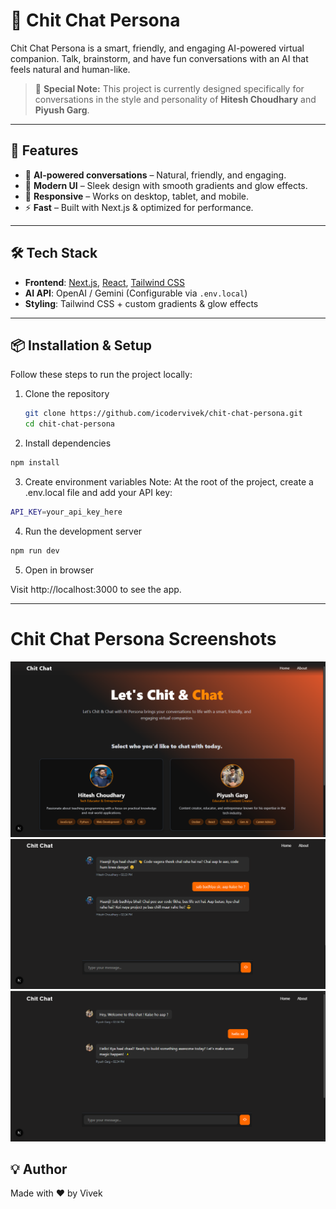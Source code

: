 # 💬 Chit Chat Persona

Chit Chat Persona is a smart, friendly, and engaging AI-powered virtual companion. Talk, brainstorm, and have fun conversations with an AI that feels natural and human-like.

> 🎯 **Special Note:** This project is currently designed specifically for conversations in the style and personality of **Hitesh Choudhary** and **Piyush Garg**.


---

## 🚀 Features
- 🧠 **AI-powered conversations** – Natural, friendly, and engaging.
- 🎨 **Modern UI** – Sleek design with smooth gradients and glow effects.
- 📱 **Responsive** – Works on desktop, tablet, and mobile.
- ⚡ **Fast** – Built with Next.js & optimized for performance.

---

## 🛠️ Tech Stack
- **Frontend**: [Next.js](https://nextjs.org/), [React](https://react.dev/), [Tailwind CSS](https://tailwindcss.com/)
- **AI API**: OpenAI / Gemini (Configurable via `.env.local`)
- **Styling**: Tailwind CSS + custom gradients & glow effects

---

## 📦 Installation & Setup

Follow these steps to run the project locally:

1. Clone the repository
   ```bash
   git clone https://github.com/icodervivek/chit-chat-persona.git
   cd chit-chat-persona
   ```

2. Install dependencies
```bash
npm install
```

3. Create environment variables
Note: At the root of the project, create a .env.local file and add your API key:
```bash
API_KEY=your_api_key_here
```

4. Run the development server
```bash
npm run dev
```
5. Open in browser

Visit http://localhost:3000 to see the app.

---

# Chit Chat Persona Screenshots
![alt text](image.png)
![alt text](image-1.png)
![alt text](image-2.png)

## 💡 Author
Made with ❤️ by Vivek

